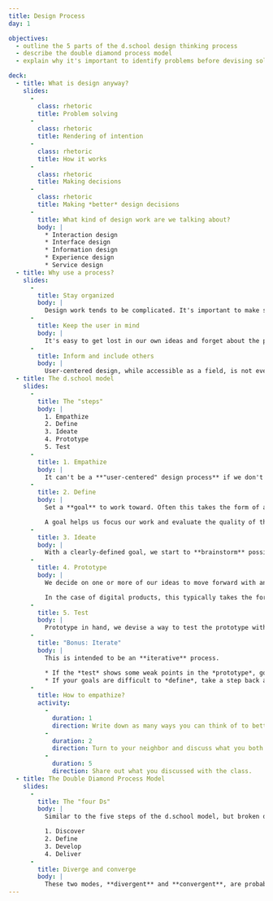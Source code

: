 ```yaml
---
title: Design Process
day: 1

objectives:
  - outline the 5 parts of the d.school design thinking process
  - describe the double diamond process model
  - explain why it's important to identify problems before devising solutions

deck:
  - title: What is design anyway?
    slides:
      -
        class: rhetoric
        title: Problem solving
      -
        class: rhetoric
        title: Rendering of intention
      -
        class: rhetoric
        title: How it works
      -
        class: rhetoric
        title: Making decisions
      -
        class: rhetoric
        title: Making *better* design decisions
      -
        title: What kind of design work are we talking about?
        body: |
          * Interaction design
          * Interface design
          * Information design
          * Experience design
          * Service design
  - title: Why use a process?
    slides:
      -
        title: Stay organized
        body: |
          Design work tends to be complicated. It's important to make sure we're covering everything we hope to accomplish with a design, and to focus our attention on the right things as we do our work.
      -
        title: Keep the user in mind
        body: |
          It's easy to get lost in our own ideas and forget about the people we are designing for along the way. Having a process in place puts guard rails to keep us honest.
      -
        title: Inform and include others
        body: |
          User-centered design, while accessible as a field, is not everyone's expertise or focus of concern. Being clear about our process, goals, and priorities helps us keep other people on our teams informed about what is going on and why. It also helps us find ways to include them in the process to improve the quality of our work and the level of organizational buy-in.
  - title: The d.school model
    slides:
      -
        title: The "steps"
        body: |
          1. Empathize
          2. Define
          3. Ideate
          4. Prototype
          5. Test
      -
        title: 1. Empathize
        body: |
          It can't be a **"user-centered" design process** if we don't deliberately incorporate an understanding of people and their needs into our process.
      -
        title: 2. Define
        body: |
          Set a **goal** to work toward. Often this takes the form of a **problem** we are trying to address.

          A goal helps us focus our work and evaluate the quality of the work as we go and when we're done.
      -
        title: 3. Ideate
        body: |
          With a clearly-defined goal, we start to **brainstorm** possible ways to reach that goal.
      -
        title: 4. Prototype
        body: |
          We decide on one or more of our ideas to move forward with and create something we can use to test the concept.

          In the case of digital products, this typically takes the form of a paper prototype or a clickable prototype.
      -
        title: 5. Test
        body: |
          Prototype in hand, we devise a way to test the prototype with real people, in ways that validate the quality of the prototype against our goals.
      -
        title: "Bonus: Iterate"
        body: |
          This is intended to be an **iterative** process.

          * If the *test* shows some weak points in the *prototype*, go back and make changes.
          * If your goals are difficult to *define*, take a step back and consider doing more activities to *empathize*.
      -
        title: How to empathize?
        activity:
          -
            duration: 1
            direction: Write down as many ways you can think of to better empathize with users and their problems.
          -
            duration: 2
            direction: Turn to your neighbor and discuss what you both wrote down.
          -
            duration: 5
            direction: Share out what you discussed with the class.
  - title: The Double Diamond Process Model
    slides:
      -
        title: The "four Ds"
        body: |
          Similar to the five steps of the d.school model, but broken down into four instead:

          1. Discover
          2. Define
          3. Develop
          4. Deliver
      -
        title: Diverge and converge
        body: |
          These two modes, **divergent** and **convergent**, are probably the most powerful ways of thinking about our work as designers that we will discuss in this entire course.
---
```


